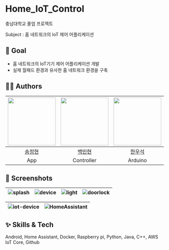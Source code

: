 # Home_IoT_Control

충남대학교 졸업 프로젝트

Subject : 홈 네트워크의 IoT 제어 어플리케이션

## :pushpin: Goal
- 홈 네트워크의 IoT기기 제어 어플리케이션 개발
- 실제 월패드 환경과 유사한 홈 네트워크 환경을 구축


## 🧑‍🚀 Authors
| <img src="https://github.com/SongJungHyun1004/Home_IoT_Control/assets/44044105/7164b1f5-d008-4172-814e-6bcc6a690ac5" width="150"> | <img src="https://github.com/SongJungHyun1004/Home_IoT_Control/assets/44044105/2e25cf46-36c7-4f56-9cbd-1ca04e004757" width="150"> |<img src="https://github.com/SongJungHyun1004/Home_IoT_Control/assets/44044105/d2bfd021-688b-499f-a4ff-c9c973052a16" width="150">|
|:-:|:-:|:-:|
|[송정현](https://github.com/SongJungHyun1004)|[백민현](https://github.com/BaekMinHyeon)|[한우석](https://github.com/hanwooseok1)|
|App|Controller|Arduino|

## 📱 Screenshots
| ![splash](https://github.com/SongJungHyun1004/Home_IoT_Control/assets/44044105/01b75e6f-7fc3-4438-8827-63b9620a6c06) | ![device](https://github.com/SongJungHyun1004/Home_IoT_Control/assets/44044105/9a87dd75-496e-43e3-947a-785684f875e3) | ![light](https://github.com/SongJungHyun1004/Home_IoT_Control/assets/44044105/8c7d969a-0ee1-4f9a-9f47-17ab1cf7c895) | ![doorlock](https://github.com/SongJungHyun1004/Home_IoT_Control/assets/44044105/b7402b94-1111-4079-81ea-41c27bc6f554) |
|:-:|:-:|:-:|:-:|

| ![iot-device](https://github.com/SongJungHyun1004/Home_IoT_Control/assets/44044105/9e9eaacd-faae-403a-98e0-73e9e1de1072) | ![HomeAssistant](https://github.com/SongJungHyun1004/Home_IoT_Control/assets/44044105/32a1bdee-5c0b-42ed-bd71-259c05aa5f02) |
|:-:|:-:|


## ✨ Skills & Tech
Android, Home Assistant, Docker, Raspberry pi, Python, Java, C++, AWS IoT Core, Github


